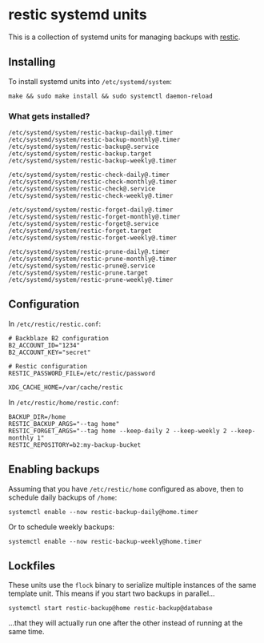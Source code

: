 # restic systemd units

This is a collection of systemd units for managing backups with
[restic][].

[restic]: https://restic.net/

## Installing

To install systemd units into `/etc/systemd/system`:

    make && sudo make install && sudo systemctl daemon-reload

### What gets installed?

    /etc/systemd/system/restic-backup-daily@.timer
    /etc/systemd/system/restic-backup-monthly@.timer
    /etc/systemd/system/restic-backup@.service
    /etc/systemd/system/restic-backup.target
    /etc/systemd/system/restic-backup-weekly@.timer

    /etc/systemd/system/restic-check-daily@.timer
    /etc/systemd/system/restic-check-monthly@.timer
    /etc/systemd/system/restic-check@.service
    /etc/systemd/system/restic-check-weekly@.timer
    
    /etc/systemd/system/restic-forget-daily@.timer
    /etc/systemd/system/restic-forget-monthly@.timer
    /etc/systemd/system/restic-forget@.service
    /etc/systemd/system/restic-forget.target
    /etc/systemd/system/restic-forget-weekly@.timer
    
    /etc/systemd/system/restic-prune-daily@.timer
    /etc/systemd/system/restic-prune-monthly@.timer
    /etc/systemd/system/restic-prune@.service
    /etc/systemd/system/restic-prune.target
    /etc/systemd/system/restic-prune-weekly@.timer

## Configuration

In `/etc/restic/restic.conf`:

    # Backblaze B2 configuration
    B2_ACCOUNT_ID="1234"
    B2_ACCOUNT_KEY="secret"

    # Restic configuration
    RESTIC_PASSWORD_FILE=/etc/restic/password

    XDG_CACHE_HOME=/var/cache/restic

In `/etc/restic/home/restic.conf`:

    BACKUP_DIR=/home
    RESTIC_BACKUP_ARGS="--tag home"
    RESTIC_FORGET_ARGS="--tag home --keep-daily 2 --keep-weekly 2 --keep-monthly 1"
    RESTIC_REPOSITORY=b2:my-backup-bucket

## Enabling backups

Assuming that you have `/etc/restic/home` configured as above, then to
schedule daily backups of `/home`:

    systemctl enable --now restic-backup-daily@home.timer

Or to schedule weekly backups:

    systemctl enable --now restic-backup-weekly@home.timer

## Lockfiles

These units use the `flock` binary to serialize multiple instances of
the same template unit.  This means if you start two backups in
parallel...

    systemctl start restic-backup@home restic-backup@database

...that they will actually run one after the other instead of running
at the same time.

